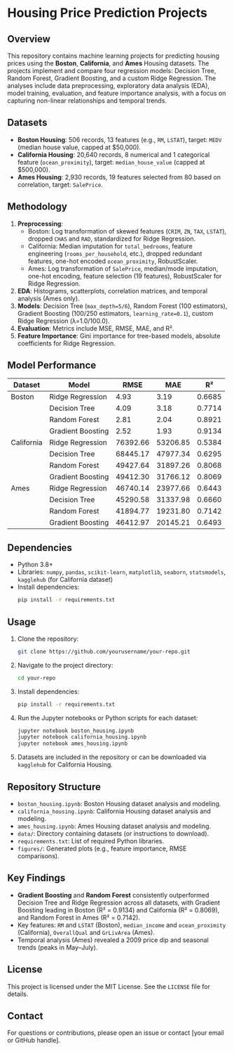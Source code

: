 # Housing Price Prediction Projects

## Overview
This repository contains machine learning projects for predicting housing prices using the **Boston**, **California**, and **Ames** Housing datasets. The projects implement and compare four regression models: Decision Tree, Random Forest, Gradient Boosting, and a custom Ridge Regression. The analyses include data preprocessing, exploratory data analysis (EDA), model training, evaluation, and feature importance analysis, with a focus on capturing non-linear relationships and temporal trends.

## Datasets
- **Boston Housing**: 506 records, 13 features (e.g., `RM`, `LSTAT`), target: `MEDV` (median house value, capped at $50,000).
- **California Housing**: 20,640 records, 8 numerical and 1 categorical feature (`ocean_proximity`), target: `median_house_value` (capped at $500,000).
- **Ames Housing**: 2,930 records, 19 features selected from 80 based on correlation, target: `SalePrice`.

## Methodology
1. **Preprocessing**:
   - Boston: Log transformation of skewed features (`CRIM`, `ZN`, `TAX`, `LSTAT`), dropped `CHAS` and `RAD`, standardized for Ridge Regression.
   - California: Median imputation for `total_bedrooms`, feature engineering (`rooms_per_household`, etc.), dropped redundant features, one-hot encoded `ocean_proximity`, RobustScaler.
   - Ames: Log transformation of `SalePrice`, median/mode imputation, one-hot encoding, feature selection (19 features), RobustScaler for Ridge Regression.
2. **EDA**: Histograms, scatterplots, correlation matrices, and temporal analysis (Ames only).
3. **Models**: Decision Tree (`max_depth=5/6`), Random Forest (100 estimators), Gradient Boosting (100/250 estimators, `learning_rate=0.1`), custom Ridge Regression (λ=1.0/100.0).
4. **Evaluation**: Metrics include MSE, RMSE, MAE, and R².
5. **Feature Importance**: Gini importance for tree-based models, absolute coefficients for Ridge Regression.

## Model Performance
| Dataset    | Model             | RMSE      | MAE       | R²     |
|------------|-------------------|-----------|-----------|--------|
| Boston     | Ridge Regression  | 4.93      | 3.19      | 0.6685 |
|            | Decision Tree     | 4.09      | 3.18      | 0.7714 |
|            | Random Forest     | 2.81      | 2.04      | 0.8921 |
|            | Gradient Boosting | 2.52      | 1.93      | 0.9134 |
| California | Ridge Regression  | 76392.66  | 53206.85  | 0.5384 |
|            | Decision Tree     | 68445.17  | 47977.34  | 0.6295 |
|            | Random Forest     | 49427.64  | 31897.26  | 0.8068 |
|            | Gradient Boosting | 49412.30  | 31766.12  | 0.8069 |
| Ames       | Ridge Regression  | 46740.14  | 23977.66  | 0.6443 |
|            | Decision Tree     | 45290.58  | 31337.98  | 0.6660 |
|            | Random Forest     | 41894.77  | 19231.80  | 0.7142 |
|            | Gradient Boosting | 46412.97  | 20145.21  | 0.6493 |

## Dependencies
- Python 3.8+
- Libraries: `numpy`, `pandas`, `scikit-learn`, `matplotlib`, `seaborn`, `statsmodels`, `kagglehub` (for California dataset)
- Install dependencies:
  ```bash
  pip install -r requirements.txt
  ```

## Usage
1. Clone the repository:
   ```bash
   git clone https://github.com/yourusername/your-repo.git
   ```
2. Navigate to the project directory:
   ```bash
   cd your-repo
   ```
3. Install dependencies:
   ```bash
   pip install -r requirements.txt
   ```
4. Run the Jupyter notebooks or Python scripts for each dataset:
   ```bash
   jupyter notebook boston_housing.ipynb
   jupyter notebook california_housing.ipynb
   jupyter notebook ames_housing.ipynb
   ```
5. Datasets are included in the repository or can be downloaded via `kagglehub` for California Housing.

## Repository Structure
- `boston_housing.ipynb`: Boston Housing dataset analysis and modeling.
- `california_housing.ipynb`: California Housing dataset analysis and modeling.
- `ames_housing.ipynb`: Ames Housing dataset analysis and modeling.
- `data/`: Directory containing datasets (or instructions to download).
- `requirements.txt`: List of required Python libraries.
- `figures/`: Generated plots (e.g., feature importance, RMSE comparisons).

## Key Findings
- **Gradient Boosting** and **Random Forest** consistently outperformed Decision Tree and Ridge Regression across all datasets, with Gradient Boosting leading in Boston (R² = 0.9134) and California (R² = 0.8069), and Random Forest in Ames (R² = 0.7142).
- Key features: `RM` and `LSTAT` (Boston), `median_income` and `ocean_proximity` (California), `OverallQual` and `GrLivArea` (Ames).
- Temporal analysis (Ames) revealed a 2009 price dip and seasonal trends (peaks in May–July).

## License
This project is licensed under the MIT License. See the `LICENSE` file for details.

## Contact
For questions or contributions, please open an issue or contact [your email or GitHub handle].